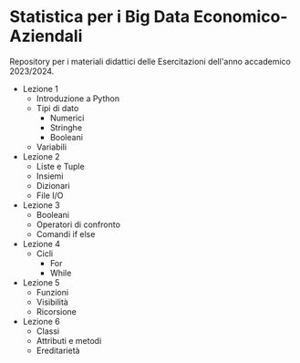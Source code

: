 # Statistica per i Big Data Economico-Aziendali
Repository per i materiali didattici delle Esercitazioni dell'anno accademico 2023/2024.

- Lezione 1
  - Introduzione a Python
  - Tipi di dato
      - Numerici
      - Stringhe
      - Booleani
  - Variabili
- Lezione 2
  - Liste e Tuple
  - Insiemi
  - Dizionari
  - File I/O
- Lezione 3
  - Booleani
  - Operatori di confronto
  - Comandi if else
- Lezione 4
  - Cicli
    - For
    - While
- Lezione 5
  - Funzioni
  - Visibilità
  - Ricorsione
- Lezione 6
  - Classi
  - Attributi e metodi
  - Ereditarietà
